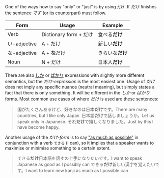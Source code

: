 One of the ways how to say "only" or "just" is by using `だけ`. If *だけ* finishes the sentence *です* (or its counterpart) must follow.

|Form|Usage|Example|
|-|-|-|
|Verb|Dictionary form + だけ|食べる**だけ**|
|い-adjective|A + だけ|新しい**だけ**|
|な-adjective|A + **な**だけ|きらいな**だけ**|
|Noun|N + だけ|日本人**だけ**|

There are also [しか](85) or [ばかり](57) expressions with slightly more different semantics, but the *だけ-expression* is the most easiest one. Usage of *だけ* does not imply any specific nuance (neutral meaning), but simply states a fact that there is only something. It will be different in the *しか* or *ばかり* forms.
Most common use cases of where *だけ* is used are these sentences:
>国がたくさんあるけど、好きなのは日本**だけ**です。There are many countries, but I like only Japan.
>日本語**だけ**で話しましょうか。Let us speak only in Japanese.
>それ**だけ**で嬉しくなりました。Just by this I have become happy.

Another usage of the *だけ-form* is to say ["as much as possible"](261) in conjunction with a verb `できる` (I can), so it implies that a speaker wants to maximise or minimise something to a certain extent.
>できる**だけ**日本語を話すの上手になりたいです。I want to speak Japanese as good as I possibly can
>できる**だけ**新しい漢字を覚えたいです。I want to learn new kanji as much as I possible can